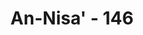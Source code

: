 ---
title: "An-Nisa' - 146"
no: 146
arabic_no: ١٤٦
ayah: اِلَّا الَّذِيْنَ تَابُوْا وَاَصْلَحُوْا وَاعْتَصَمُوْا بِاللّٰهِ وَاَخْلَصُوْا دِيْنَهُمْ لِلّٰهِ فَاُولٰۤىِٕكَ مَعَ الْمُؤْمِنِيْنَۗ وَسَوْفَ يُؤْتِ اللّٰهُ الْمُؤْمِنِيْنَ اَجْرًا عَظِيْمًا 
translation: "Kecuali orang-orang yang bertobat dan memperbaiki diri dan berpegang teguh pada (agama) Allah dan dengan tulus ikhlas (menjalankan) agama mereka karena Allah. Maka mereka itu bersama-sama orang-orang yang beriman dan kelak Allah akan memberikan pahala yang besar kepada orang-orang yang beriman.   "
tafsir: "Orang-orang munafik masih diberi kesempatan untuk bertobat selama ajal mereka belum tiba, asal mereka betul-betul menyesali perbuatan mereka atas dasar kesadaran yang keluar dari hati nurani mereka, dan memperbaiki perbuatan mereka dengan melakukan amal saleh dan berpegang teguh pada tuntunan Ilahi.\n\nDengan kata lain, ancaman Tuhan yang sangat keras itu tidak akan menimpa mereka, apabila mereka bertobat dan menyesali perbuatannya, kemudian melakukan perbuatan-perbuatan sebagai berikut:\n\n1.Mereka betul-betul berusaha untuk melakukan amal saleh yang dapat menghilangkan noda kemunafikannya dengan selalu bersifat jujur, baik dalam berkata maupun dalam berbuat, dapat dipercaya, memenuhi janji, ikhlas terhadap Allah dan Rasul-Nya, dan tetap melakukan salat dengan khusyuk serta tekun, baik di hadapan orang maupun pada waktu sendiri-sendiri.\n\n2.Berpegang teguh kepada ajaran Allah, yaitu meniatkan tobat dan amal saleh kepada keridaan Allah serta berpegang teguh pada Al-Qur'an, berakhlak mulia serta berperangai baik sesuai dengan ajaran Al-Qur'an, menjalani semua perintah dan menjauhi segala larangan Allah.\n\n3.Mengikhlaskan diri kepada Allah yaitu memohon pertolongan hanya kepada-Nya, baik pada waktu senang atau dalam keadaan susah.\n\nApabila mereka melakukan ketentuan-ketentuan tersebut, maka Allah berjanji akan memasukkan mereka ke dalam barisan orang-orang mukmin di hari kiamat, karena mereka telah beriman, dan beramal seperti orang-orang mukmin, bahkan mereka itu akan diberi pahala seperti pahala yang diterima oleh orang-orang mukmin."
---